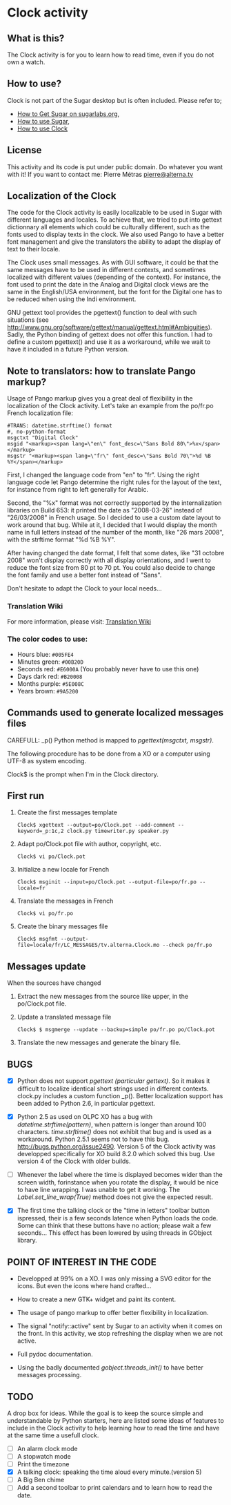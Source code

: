﻿# Clock activity

## What is this?

The Clock activity is for you to learn how to read time, even if you do not own a watch.

## How to use?

Clock is not part of the Sugar desktop but is often included.  Please refer to;

* [How to Get Sugar on sugarlabs.org](https://sugarlabs.org/),
* [How to use Sugar](https://help.sugarlabs.org/),
* [How to use Clock](https://help.sugarlabs.org/clock.html)

## License
This activity and its code is put under public domain. Do whatever you want with it!
If you want to contact me: Pierre Métras <pierre@alterna.tv>


## Localization of the Clock
The code for the Clock activity is easily localizable to be used in Sugar with different languages and locales. To achieve that, we tried to put into gettext dictionnary all elements which could be culturally different, such as the fonts used to display texts in the clock. We also used Pango to have a better font management and give the translators the ability to adapt the display of text to their locale.

The Clock uses small messages. As with GUI software, it could be that the same messages have to be used in different contexts, and sometimes localized with different values (depending of the context). For instance, the font used to print the date in the Analog and Digital clock views are the same in the English/USA environment, but the font for the Digital one has to be reduced when using the Indi environment.

GNU gettext tool provides the pgettext() function to deal with such situations (see http://www.gnu.org/software/gettext/manual/gettext.html#Ambiguities). Sadly, the Python binding of gettext does not offer this function. I had to define a custom pgettext() and use it as a workaround, while we wait to have it included in a future Python version.


## Note to translators: how to translate Pango markup?
Usage of Pango markup gives you a great deal of flexibility in the localization of the Clock activity. Let's take an example from the po/fr.po French localization file:
```
#TRANS: datetime.strftime() format
#, no-python-format
msgctxt "Digital Clock"
msgid "<markup><span lang=\"en\" font_desc=\"Sans Bold 80\">%x</span></markup>
msgstr "<markup><span lang=\"fr\" font_desc=\"Sans Bold 70\">%d %B %Y</span></markup>
```
First, I changed the language code from "en" to "fr". Using the right language code let Pango determine the right rules for the layout of the text, for instance from right to left generally for Arabic.

Second, the "%x" format was not correctly supported by the internalization libraries on Build 653: it printed the date as "2008-03-26" instead of "26/03/2008" in French usage. So I decided to use a custom date layout to work around that bug. While at it, I decided that I would display the month name in full letters instead of the number of the month, like "26 mars 2008", with the strftime format "%d %B %Y".

After having changed the date format, I felt that some dates, like "31 octobre 2008" won't display correctly with all display orientations, and I went to reduce the font size from 80 pt to 70 pt. You could also decide to change the font family and use a better font instead of "Sans".

Don't hesitate to adapt the Clock to your local needs...

### Translation Wiki
For more information, please visit:
[Translation Wiki](https://github.com/sugarlabs/clock-activity/wiki)


### The color codes to use:
- Hours		blue: `#005FE4`
- Minutes	green: `#00B20D`
- Seconds	red: `#E6000A` (You probably never have to use this one)
- Days		dark red: `#B20008`
- Months	purple: `#5E008C`
- Years		brown: `#9A5200`


## Commands used to generate localized messages files
CAREFULL: _p() Python method is mapped to *pgettext(msgctxt, msgstr)*.

The following procedure has to be done from a XO or a computer using UTF-8 as system encoding.

Clock$ is the prompt when I'm in the Clock directory.

## First run

1. Create the first messages template
    ```
    Clock$ xgettext --output=po/Clock.pot --add-comment --keyword=_p:1c,2 clock.py timewriter.py speaker.py
    ```

2. Adapt po/Clock.pot file with author, copyright, etc.

      ```
      Clock$ vi po/Clock.pot
      ```

3. Initialize a new locale for French

      ```
      Clock$ msginit --input=po/Clock.pot --output-file=po/fr.po --locale=fr
      ```

4. Translate the messages in French

    ```
    Clock$ vi po/fr.po
    ```

5. Create the binary messages file

    ```
    Clock$ msgfmt --output-file=locale/fr/LC_MESSAGES/tv.alterna.Clock.mo --check po/fr.po
    ```

## Messages update
When the sources have changed

1. Extract the new messages from the source like upper, in the po/Clock.pot file.

2. Update a translated message file

    ```
    Clock$ $ msgmerge --update --backup=simple po/fr.po po/Clock.pot
    ```

3. Translate the new messages and generate the binary file.


## BUGS
- [x] Python does not support *pgettext (particular gettext)*. So it makes it difficult to localize identical short strings used in different contexts. clock.py includes a custom function _p(). Better localization support has been added to Python 2.6, in particular pgettext.

- [x] Python 2.5 as used on OLPC XO has a bug with *datetime.strftime(pattern)*, when pattern is longer than around 100 characters. *time.strftime()* does not exhibit that bug and is used as a workaround. Python 2.5.1 seems not to have this bug. http://bugs.python.org/issue2490.
Version 5 of the Clock activity was developped specifically for XO build 8.2.0 which solved this bug. Use version 4 of the Clock with older builds.

- [ ] Whenever the label where the time is displayed becomes wider than the screen width, forinstance when you rotate the display, it would be nice to have line wrapping. I was unable to get it working. The *Label.set_line_wrap(True)* method does not give the expected result.

- [x] The first time the talking clock or the "time in letters" toolbar button ispressed, their is a few seconds latence when Python loads the code. Some can think that these buttons have no action; please wait a few seconds... This effect has been lowered by using threads in GObject library.


## POINT OF INTEREST IN THE CODE
- Developped at 99% on a XO. I was only missing a SVG editor for the icons. But even the icons where hand crafted...

- How to create a new GTK+ widget and paint its content.

- The usage of pango markup to offer better flexibility in localization.

- The signal "notify::active" sent by Sugar to an activity when it comes on the front. In this activity, we stop refreshing the display when we are not active.

- Full pydoc documentation.

- Using the badly documented *gobject.threads_init()* to have better messages processing.


## TODO
A drop box for ideas. While the goal is to keep the source simple and understandable by Python starters, here are listed some ideas of features to include in the Clock activity to help learning how to read the time and have at the same time a usefull clock.

- [ ] An alarm clock mode
- [ ] A stopwatch mode
- [ ] Print the timezone
- [x] A talking clock: speaking the time aloud every minute.(version 5)
- [ ] A Big Ben chime
- [ ] Add a second toolbar to print calendars and to learn how to read the date.
